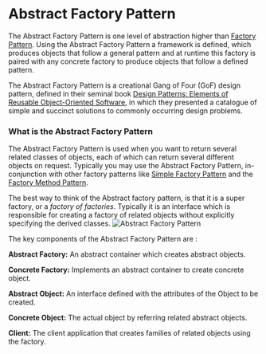# Abstract Factory Pattern

The Abstract Factory Pattern is one level of abstraction higher than [Factory Pattern](https://garywoodfine.com/factory-method-design-pattern/).  Using the Abstract Factory Pattern a framework is defined, which produces objects that follow a general pattern and at runtime this factory is paired with any concrete factory to produce objects that follow a defined pattern.

The Abstract Factory Pattern is a creational Gang of Four (GoF) design pattern,  defined in their seminal book [ Design Patterns: Elements of Reusable Object-Oriented Software](https://amzn.to/2N22a2H), in which they presented a catalogue of simple and succinct solutions to commonly occurring design problems.

### What is the Abstract Factory Pattern
The Abstract Factory Pattern is used when you want to return several related classes of objects, each of which can return several different objects on request. Typically you may use the Abstract Factory Pattern, in-conjunction with other factory patterns like [Simple Factory Pattern](https://garywoodfine.com/simple-factory-pattern/) and the [Factory Method Pattern](https://garywoodfine.com/factory-method-design-pattern/).

The best way to think of the Abstract factory pattern, is that it is a super factory, or a *factory of factories*. Typically it is an interface which is responsible for creating a factory of related objects without explicitly specifying the derived classes.
![Abstract Factory Pattern](https://garywoodfine.com/wp-content/uploads/2018/11/abstractFactoryPattern.jpg)

The key components of the Abstract Factory Pattern are :

**Abstract Factory:** An abstract container which creates abstract objects.

**Concrete Factory:** Implements an abstract container to create concrete object.

**Abstract Object:**  An interface defined with the attributes of the Object to be created.

**Concrete Object:** The actual object by referring related abstract objects.

**Client:**   The client application that creates families of related objects using the factory.


